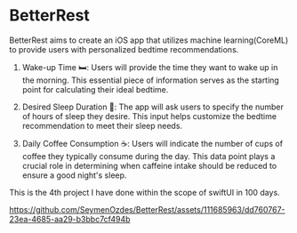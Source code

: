 # BetterRest
BetterRest aims to create an iOS app that utilizes machine learning(CoreML) to provide users with personalized bedtime recommendations.
1. Wake-up Time 🛏️: Users will provide the time they want to wake up in the morning. This essential piece of information serves as the starting point for calculating their ideal bedtime.
   
2. Desired Sleep Duration 🤌: The app will ask users to specify the number of hours of sleep they desire. This input helps customize the bedtime recommendation to meet their sleep needs.

3. Daily Coffee Consumption ☕️: Users will indicate the number of cups of coffee they typically consume during the day. This data point plays a crucial role in determining when caffeine intake should be reduced to ensure a good night's sleep.

 This is the 4th project I have done within the scope of swiftUI in 100 days.



https://github.com/SeymenOzdes/BetterRest/assets/111685963/dd760767-23ea-4685-aa29-b3bbc7cf494b

